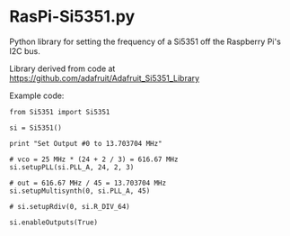 RasPi-Si5351.py
================

Python library for setting the frequency of a Si5351 off the Raspberry Pi's I2C bus.

Library derived from code at https://github.com/adafruit/Adafruit_Si5351_Library

Example code:

```
from Si5351 import Si5351

si = Si5351()

print "Set Output #0 to 13.703704 MHz"  

# vco = 25 MHz * (24 + 2 / 3) = 616.67 MHz
si.setupPLL(si.PLL_A, 24, 2, 3)

# out = 616.67 MHz / 45 = 13.703704 MHz 
si.setupMultisynth(0, si.PLL_A, 45)

# si.setupRdiv(0, si.R_DIV_64)

si.enableOutputs(True)
```

